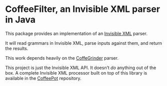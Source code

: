 # CoffeeFilter, an Invisible XML parser in Java

This package provides an implementation of an [Invisible XML](https://invisiblexml.org/) parser.

It will read grammars in Invisible XML, parse inputs against them, and return the results.

This work depends heavily on the [CoffeGrinder](https://github.com/nineml/coffeegrinder) parser.

This project is just the Invisible XML API. It doesn’t *do* anything
out of the box. A complete Invisible XML processor built on top of this library
is available in the [CoffeePot](https://github.com/nineml/coffeepot) repository.

